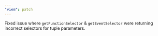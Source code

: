 ```yaml
---
"viem": patch
---
```


Fixed issue where `getFunctionSelector` & `getEventSelector` were returning incorrect selectors for tuple parameters.
